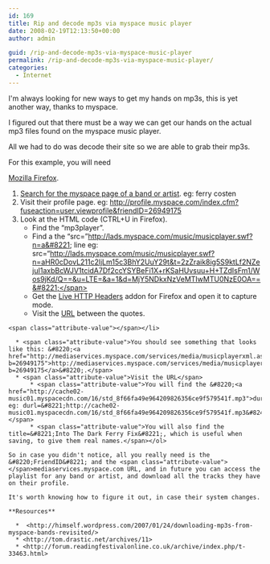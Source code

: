```yaml
---
id: 169
title: Rip and decode mp3s via myspace music player
date: 2008-02-19T12:13:50+00:00
author: admin

guid: /rip-and-decode-mp3s-via-myspace-music-player
permalink: /rip-and-decode-mp3s-via-myspace-music-player/
categories:
  - Internet
---
```

<p class="lead">
  I'm always looking for new ways to get my hands on mp3s, this is yet another way, thanks to myspace.
</p>

I figured out that there must be a way we can get our hands on the actual mp3 files found on the myspace music player.

All we had to do was decode their site so we are able to grab their mp3s.

<!--more-->For this example, you will need 

[Mozilla Firefox](http://www.getfirefox.com/).

  1. [Search for the myspace page of a band or artist](http://searchresults.myspace.com/index.cfm?fuseaction=music.search&searchtarget=tmusic&search_term=0&searchBoxID=HeaderWebResults&keywords=ferry%20corsten). eg: ferry costen
  2. Visit their profile page. eg: http://profile.myspace.com/index.cfm?fuseaction=user.viewprofile&friendID=26949175
  3. Look at the HTML code (CTRL+U in Firefox). 
      * Find the &#8220;mp3player&#8221;.
      * Find a the &#8220;src=&#8221;http://lads.myspace.com/music/musicplayer.swf?n=a&#8221; line eg: <span class="attribute-name">src</span>=<span class="attribute-value">&#8220;http://lads.myspace.com/music/musicplayer.swf?n=aHR0cDovL211c2ljLm15c3BhY2UuY29t&t=2zZraik8ig5S9ktLf2NZejuI1axbBcWJV1tcidA7Df2ccYSYBeFi1X+rKSaHUvsuu+H+TZdIsFm1/Wos9jKd/Q==&u=LTE=&a=1&d=MjY5NDkxNzVeMTIwMTU0NzE0OA==&#8221;</span>
      * <span class="attribute-value">Get the <a href="http://livehttpheaders.mozdev.org/">Live HTTP Headers</a> addon for Firefox and open it to capture mode.<br /> </span>
      * <span class="attribute-value">Visit the <a href="http://lads.myspace.com/music/musicplayer.swf?n=aHR0cDovL211c2ljLm15c3BhY2UuY29t&t=2zZraik8ig5S9ktLf2NZejuI1axbBcWJV1tcidA7Df2ccYSYBeFi1X+rKSaHUvsuu+H+TZdIsFm1/Wos9jKd/Q==&u=LTE=&a=1&d=MjY5NDkxNzVeMTIwMTU0NzE0OA==">URL</a> between the quotes.</span>
    
    <span class="attribute-value"></span></li> 
    
      * <span class="attribute-value">You should see something that looks like this: &#8220;<a href="http://mediaservices.myspace.com/services/media/musicplayerxml.ashx?b=26949175">http://mediaservices.myspace.com/services/media/musicplayerxml.ashx?b=26949175</a>&#8220;.</span>
      * <span class="attribute-value">Visit the URL</span> 
          * <span class="attribute-value">You will find the &#8220;<a href="http://cache02-music01.myspacecdn.com/16/std_8f66fa49e964209826356ce9f579541f.mp3">durl</a>&#8221; eg: durl=&#8221;http://cache02-music01.myspacecdn.com/16/std_8f66fa49e964209826356ce9f579541f.mp3&#8243;.</span>
          * <span class="attribute-value">You will also find the title=&#8221;Into The Dark Ferry Fix&#8221;, which is useful when saving, to give them real names.</span></ol> 
    
    So in case you didn't notice, all you really need is the &#8220;FriendID&#8221; and the <span class="attribute-value"></span>mediaservices.myspace.com URL, and in future you can access the playlist for any band or artist, and download all the tracks they have on their profile.
    
    It's worth knowing how to figure it out, in case their system changes.
    
    **Resources** 
    
      *  <http://himself.wordpress.com/2007/01/24/downloading-mp3s-from-myspace-bands-revisited/>
      * <http://tom.drastic.net/archives/11>
      * <http://forum.readingfestivalonline.co.uk/archive/index.php/t-33463.html>